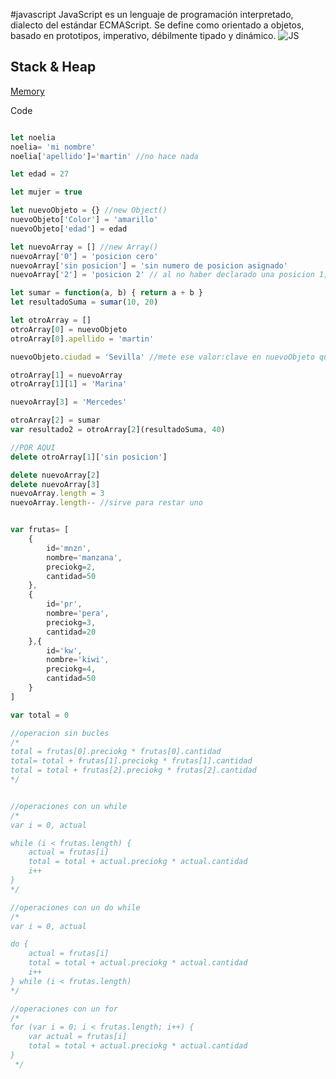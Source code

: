 #javascript
JavaScript es un lenguaje de programación interpretado, dialecto del estándar ECMAScript. Se define como orientado a objetos, ​ basado en prototipos, imperativo, débilmente tipado y dinámico.
![JS](https://media0.giphy.com/media/v1.Y2lkPTc5MGI3NjExMjJlYzAzZTEwb3h5N2xlbXpuZWdoaG8yaHZhdGc1dmwzbjVva2x2NCZlcD12MV9pbnRlcm5hbF9naWZfYnlfaWQmY3Q9Zw/SvFocn0wNMx0iv2rYz/giphy.gif)

## Stack & Heap
[Memory](https://docs.google.com/spreadsheets/d/1VDFE2Ls9B3qmBmPiPu-evp1zjk838D3oAd7B_IhT3sE/edit?usp=sharing)

Code

```js

let noelia
noelia= 'mi nombre'
noelia['apellido']='martin' //no hace nada 

let edad = 27

let mujer = true

let nuevoObjeto = {} //new Object()
nuevoObjeto['Color'] = 'amarillo'
nuevoObjeto['edad'] = edad

let nuevoArray = [] //new Array()
nuevoArray['0'] = 'posicion cero'
nuevoArray['sin posicion'] = 'sin numero de posicion asignado'
nuevoArray['2'] = 'posicion 2' // al no haber declarado una posicion 1, se contara como si existiera (emply) y tendremos una longitud 3.('sin posicion' no se cuenta detro de length)

let sumar = function(a, b) { return a + b }
let resultadoSuma = sumar(10, 20)

let otroArray = []
otroArray[0] = nuevoObjeto
otroArray[0].apellido = 'martin'

nuevoObjeto.ciudad = 'Sevilla' //mete ese valor:clave en nuevoObjeto que a su vez esta dentro de la posicion cero del otroArray

otroArray[1] = nuevoArray
otroArray[1][1] = 'Marina'

nuevoArray[3] = 'Mercedes'

otroArray[2] = sumar
var resultado2 = otroArray[2](resultadoSuma, 40)

//POR AQUI
delete otroArray[1]['sin posicion']

delete nuevoArray[2]
delete nuevoArray[3]
nuevoArray.length = 3
nuevoArray.length-- //sirve para restar uno


var frutas= [
    {
        id='mnzn',
        nombre='manzana',
        preciokg=2,
        cantidad=50
    },
    {
        id='pr',
        nombre='pera',
        preciokg=3,
        cantidad=20
    },{
        id='kw',
        nombre='kiwi',
        preciokg=4,
        cantidad=50
    }
]

var total = 0

//operacion sin bucles
/* 
total = frutas[0].preciokg * frutas[0].cantidad
total= total + frutas[1].preciokg * frutas[1].cantidad
total = total + frutas[2].preciokg * frutas[2].cantidad 
*/


//operaciones con un while
/*
var i = 0, actual

while (i < frutas.length) {
    actual = frutas[i]
    total = total + actual.preciokg * actual.cantidad
    i++
}
*/

//operaciones con un do while
/*
var i = 0, actual

do {
    actual = frutas[i]
    total = total + actual.preciokg * actual.cantidad
    i++
} while (i < frutas.length)
*/

//operaciones con un for
/* 
for (var i = 0; i < frutas.length; i++) { 
    var actual = frutas[i]
    total = total + actual.preciokg * actual.cantidad
}
 */


